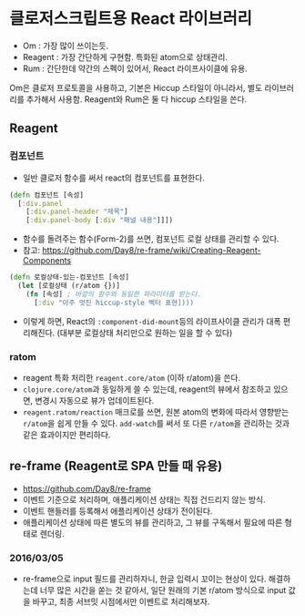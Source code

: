 # 클로저스크립트용 React 라이브러리

* Om : 가장 많이 쓰이는듯.
* Reagent : 가장 간단하게 구현함. 특화된 atom으로 상태관리.
* Rum : 간단한데 약간의 스펙이 있어서, React 라이프사이클에 유용.

Om은 클로저 프로토콜을 사용하고, 기본은 Hiccup 스타일이 아니라서, 별도 라이브러리를 추가해서 사용함. Reagent와 Rum은 둘 다 hiccup 스타일을 쓴다.


## Reagent

### 컴포넌트

* 일반 클로저 함수를 써서 react의 컴포넌트를 표현한다.

```clojure
(defn 컴포넌트 [속성]
  [:div.panel
    [:div.panel-header "제목"]
    [:div.panel-body [:div "패널 내용"]]])
```

* 함수를 돌려주는 함수(Form-2)를 쓰면, 컴포넌트 로컬 상태를 관리할 수 있다.
* 참고: https://github.com/Day8/re-frame/wiki/Creating-Reagent-Components

```clojure
(defn 로컬상태-있는-컴포넌트 [속성]
  (let [로컬상태 (r/atom {})]
    (fn [속성] ; 바깥의 함수와 동일한 파라미터를 받는다.
      [:div "아주 멋진 hiccup-style 벡터 표현])))
```

* 이렇게 하면, React의 ```:component-did-mount```등의 라이프사이클 관리가 대폭 편리해진다. (대부분 로컬상태 처리만으로 원하는 일을 할 수 있다)

### ratom
* reagent 특화 처리한 ```reagent.core/atom``` (이하 r/atom)을 쓴다.
* ```clojure.core/atom```과 동일하게 쓸 수 있는데, reagent의 뷰에서 참조하고 있으면, 변경시 자동으로 뷰가 업데이트된다.
* ```reagent.ratom/reaction``` 매크로를 쓰면, 원본 atom의 변화에 따라서 영향받는 ```r/atom```을 쉽게 만들 수 있다. ```add-watch```를 써서 또 다른 ```r/atom```을 관리하는 것과 같은 효과이지만 편리하다.


## re-frame (Reagent로 SPA 만들 때 유용)

* https://github.com/Day8/re-frame
* 이벤트 기준으로 처리하며, 애플리케이션 상태는 직접 건드리지 않는 방식.
* 이벤트 핸들러를 등록해서 애플리케이션 상태가 전이된다.
* 애플리케이션 상태에 따른 별도의 뷰를 관리하고, 그 뷰를 구독해서 필요에 따른 형태로 렌더링.


### 2016/03/05

* re-frame으로 input 필드를 관리하자니, 한글 입력시 꼬이는 현상이 있다. 해결하는데 너무 많은 시간을 쏟는 것 같아서, 일단 원래의 기본 r/atom 방식으로 input 값을 바꾸고, 최종 서브밋 시점에서만 이벤트로 처리해보자.
